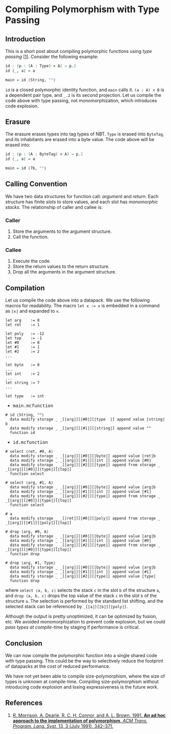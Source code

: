 # Compiling Polymorphism with Type Passing

## Introduction

This is a short post about compiling polymorphic functions using *type passing* [[1](#1)].
Consider the following example:

```agda
id : (p : (A : Type) × A) → p.2
id ⟨_, a⟩ = a

main = id ⟨String, ""⟩
```

`id` is a closed polymorphic identity function, and `main` calls it.
`(a : A) × B` is a dependent pair type, and `_.2` is its second projection.
Let us compile the code above with type passing, not monomorphization, which introduces code explosion.

## Erasure

The erasure erases types into tag types of NBT.
`Type` is erased into `ByteTag`, and its inhabitants are erased into a byte value.
The code above will be erased into:

```agda
id : (p : (A : ByteTag) × A) → p.2
id ⟨_, a⟩ = a

main = id ⟨7b, ""⟩
```

## Calling Convention

We have two data structures for function call: *argument* and *return*.
Each structure has finite *slots* to store values, and each slot has *monomorphic stacks*.
The relationship of caller and callee is:

### Caller

1. Store the arguments to the argument structure.
1. Call the function.

### Callee

1. Execute the code.
1. Store the return values to the return structure.
1. Drop all the arguments in the argument structure.

## Compilation

Let us compile the code above into a datapack.
We use the following macros for readability.
The macro `let x := v` is embedded in a command as `⟦x⟧` and expanded to `v`.

```lean
let arg    := 0
let ret    := 1

let poly   := -12
let top    := -1
let #0     := 0
let #1     := 1
let #2     := 2
...

let byte   := 0
...
let int    := 2
...
let string := 7
...

let type   := int
```

- <samp>main.mcfunction</samp>
```mcfunction
# id ⟨String, ""⟩
  data modify storage _ _[⟦arg⟧][⟦#0⟧][⟦type  ⟧] append value ⟦string⟧b
  data modify storage _ _[⟦arg⟧][⟦#1⟧][⟦string⟧] append value ""
  function id
```
- <samp>id.mcfunction</samp>
```mcfunction
# select ⟨ret, #0, A⟩
  data modify storage _ _[⟦arg⟧][⟦#0⟧][⟦byte⟧] append value ⟦ret⟧b
  data modify storage _ _[⟦arg⟧][⟦#1⟧][⟦int ⟧] append value ⟦#0⟧
  data modify storage _ _[⟦arg⟧][⟦#2⟧][⟦type⟧] append from storage _ _[⟦arg⟧][⟦#0⟧][⟦type⟧][⟦top⟧]
  function select

# select ⟨arg, #1, A⟩
  data modify storage _ _[⟦arg⟧][⟦#0⟧][⟦byte⟧] append value ⟦arg⟧b
  data modify storage _ _[⟦arg⟧][⟦#1⟧][⟦int ⟧] append value ⟦#1⟧
  data modify storage _ _[⟦arg⟧][⟦#2⟧][⟦type⟧] append from storage _ _[⟦arg⟧][⟦#0⟧][⟦type⟧][⟦top⟧]
  function select

# a
  data modify storage _ _[⟦ret⟧][⟦#0⟧][⟦poly⟧] append from storage _ _[⟦arg⟧][⟦#1⟧][⟦poly⟧][⟦top⟧]

# drop ⟨arg, #0, A⟩
  data modify storage _ _[⟦arg⟧][⟦#0⟧][⟦byte⟧] append value ⟦arg⟧b
  data modify storage _ _[⟦arg⟧][⟦#1⟧][⟦int ⟧] append value ⟦#0⟧
  data modify storage _ _[⟦arg⟧][⟦#2⟧][⟦type⟧] append from storage _ _[⟦arg⟧][⟦#0⟧][⟦type⟧][⟦top⟧]
  function drop

# drop ⟨arg, #1, Type⟩
  data modify storage _ _[⟦arg⟧][⟦#0⟧][⟦byte⟧] append value ⟦arg⟧b
  data modify storage _ _[⟦arg⟧][⟦#1⟧][⟦int ⟧] append value ⟦#1⟧
  data modify storage _ _[⟦arg⟧][⟦#2⟧][⟦type⟧] append value ⟦type⟧
  function drop
```

where `select ⟨a, b, c⟩` selects the stack `c` in the slot `b` of the structure `a`, and `drop ⟨a, b, c⟩` drops the top value of the stack `c` in the slot `b` of the structure `a`.
The selection is performed by the standard list shifting, and the selected stack can be referenced by `_[⟦a⟧][⟦b⟧][⟦poly⟧]`.

Although the output is pretty unoptimized, it can be optimized by fusion, etc.
We avoided monomorphization to prevent code explosion, but we could *pass types at compile-time* by staging if performance is critical.

## Conclusion

We can now compile the polymorphic function into a single shared code with type passing.
This could be the way to selectively reduce the footprint of datapacks at the cost of reduced performance.

We have not yet been able to compile size-polymorphism, where the size of types is unknown at compile-time.
Compiling size-polymorphism without introducing code explosion and losing expressiveness is the future work.

## References

1. <a id="user-content-1"></a>[R. Morrison, A. Dearle, R. C. H. Connor, and A. L. Brown. 1991. **An ad hoc approach to the implementation of polymorphism**. <i>ACM Trans. Program. Lang. Syst.</i> 13, 3 (July 1991), 342–371.](https://doi.org/10.1145/117009.117017)
